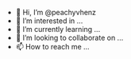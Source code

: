 - 👋 Hi, I’m @peachyvhenz
- 👀 I’m interested in ...
- 🌱 I’m currently learning ...
- 💞️ I’m looking to collaborate on ...
- 📫 How to reach me ...

<!---
peachyvhenz/peachyvhenz is a ✨ special ✨ repository because its `README.md` (this file) appears on your GitHub profile.
You can click the Preview link to take a look at your changes.
--->

